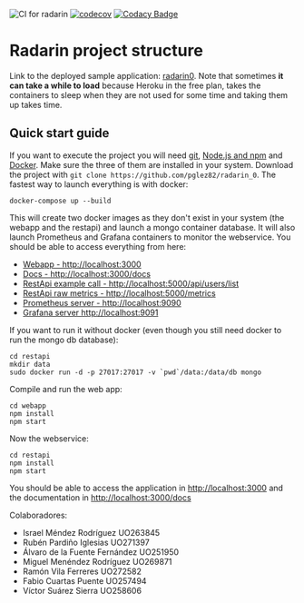 ![CI for radarin](https://github.com/arquisoft/radarin_es4a/workflows/CI%20for%20radarin/badge.svg)
[![codecov](https://codecov.io/gh/Arquisoft/radarin_es4a/branch/master/graph/badge.svg?token=S7F9LW0EOW)](https://codecov.io/gh/Arquisoft/radarin_es4a)
[![Codacy Badge](https://app.codacy.com/project/badge/Grade/d3f980bf6f154f2086d86dd381be8e95)](https://www.codacy.com/gh/Arquisoft/radarin_es4a/dashboard?utm_source=github.com&amp;utm_medium=referral&amp;utm_content=Arquisoft/radarin_es4a&amp;utm_campaign=Badge_Grade)

# Radarin project structure
Link to the deployed sample application: [radarin0](https://radarin0webapp.herokuapp.com/). Note that sometimes **it can take a while to load** because Heroku in the free plan, takes the containers to sleep when they are not used for some time and taking them up takes time.

## Quick start guide
If you want to execute the project you will need [git](https://git-scm.com/downloads), [Node.js and npm](https://www.npmjs.com/get-npm) and [Docker](https://docs.docker.com/get-docker/). Make sure the three of them are installed in your system. Download the project with `git clone https://github.com/pglez82/radarin_0`. The fastest way to launch everything is with docker:
```
docker-compose up --build
```
This will create two docker images as they don't exist in your system (the webapp and the restapi) and launch a mongo container database. It will also launch Prometheus and Grafana containers to monitor the webservice. You should be able to access everything from here:
 - [Webapp - http://localhost:3000](http://localhost:3000)
 - [Docs - http://localhost:3000/docs](http://localhost:3000/docs)
 - [RestApi example call - http://localhost:5000/api/users/list](http://localhost:5000/api/users/list)
 - [RestApi raw metrics - http://localhost:5000/metrics](http://localhost:5000/metrics)
 - [Prometheus server - http://localhost:9090](http://localhost:9090)
 - [Grafana server http://localhost:9091](http://localhost:9091)
 
If you want to run it without docker (even though you still need docker to run the mongo db database):
```
cd restapi
mkdir data
sudo docker run -d -p 27017:27017 -v `pwd`/data:/data/db mongo
```
Compile and run the web app:
```
cd webapp
npm install
npm start
```
Now the webservice:
```
cd restapi
npm install
npm start
```
You should be able to access the application in [http://localhost:3000](http://localhost:3000) and the documentation in [http://localhost:3000/docs](http://localhost:3000/docs)

Colaboradores:
- Israel Méndez Rodríguez UO263845
- Rubén Pardiño Iglesias UO271397
- Álvaro de la Fuente Fernández UO251950
- Miguel Menéndez Rodríguez UO269871
- Ramón Vila Ferreres UO272582
- Fabio Cuartas Puente UO257494
- Víctor Suárez Sierra UO258606
